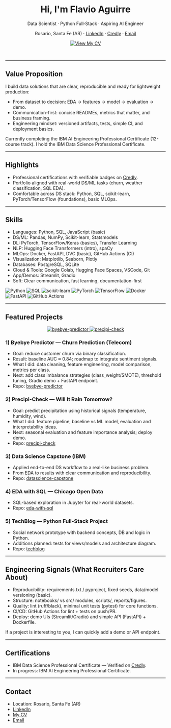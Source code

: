 <!-- Banner simple y limpio -->

<h1 align="center">Hi, I'm Flavio Aguirre</h1>

<p align="center">
  Data Scientist · Python Full‑Stack · Aspiring AI Engineer
</p>

<p align="center">
  Rosario, Santa Fe (AR) · 
  <a href="https://www.linkedin.com/in/flavio-aguirre-12784a252/" target="_blank">LinkedIn</a> · 
  <a href="https://www.credly.com/users/flavio-aguirre.84c58337" target="_blank">Credly</a>  · 
  <a href="mailto:flavioaguirre0@gmail.com">Email</a>
</p>

<!-- Botón de CV destacado -->
<p align="center">
  <a href="https://drive.google.com/file/d/19EWagZdD2dJtjy6OjSkaQjN9-n18SbiV/view?usp=sharing" target="_blank">
    <img src="https://img.shields.io/badge/View%20My%20CV-2F80ED?style=for-the-badge&logo=googledrive&logoColor=white" alt="View My CV">
  </a>
</p>

<br>

---

## Value Proposition
I build data solutions that are clear, reproducible and ready for lightweight production:
- From dataset to decision: EDA → features → model → evaluation → demo.
- Communication-first: concise READMEs, metrics that matter, and business framing.
- Engineering mindset: versioned artifacts, tests, simple CI, and deployment basics.

Currently completing the IBM AI Engineering Professional Certificate (12-course track). I hold the IBM Data Science Professional Certificate.

---

## Highlights
- Professional certifications with verifiable badges on [Credly](https://www.credly.com/users/flavio-aguirre.84c58337).
- Portfolio aligned with real-world DS/ML tasks (churn, weather classification, SQL EDA).
- Comfortable across DS stack: Python, SQL, scikit-learn, PyTorch/TensorFlow (foundations), basic MLOps.

---

## Skills
- Languages: Python, SQL, JavaScript (basic)
- DS/ML: Pandas, NumPy, Scikit-learn, Statsmodels
- DL: PyTorch, TensorFlow/Keras (basics), Transfer Learning
- NLP: Hugging Face Transformers (intro), spaCy
- MLOps: Docker, FastAPI, DVC (basic), GitHub Actions (CI)
- Visualization: Matplotlib, Seaborn, Plotly
- Databases: PostgreSQL, SQLite
- Cloud & Tools: Google Colab, Hugging Face Spaces, VSCode, Git
- App/Demos: Streamlit, Gradio
- Soft: Clear communication, fast learning, documentation-first

<!-- Badges visuales sutiles -->
<p>
  <img alt="Python" src="https://img.shields.io/badge/Python-3776AB?style=flat&logo=python&logoColor=white"/>
  <img alt="SQL" src="https://img.shields.io/badge/SQL-025E8C?style=flat&logo=postgresql&logoColor=white"/>
  <img alt="scikit-learn" src="https://img.shields.io/badge/scikit--learn-F7931E?style=flat&logo=scikitlearn&logoColor=white"/>
  <img alt="PyTorch" src="https://img.shields.io/badge/PyTorch-EE4C2C?style=flat&logo=pytorch&logoColor=white"/>
  <img alt="TensorFlow" src="https://img.shields.io/badge/TensorFlow-FF6F00?style=flat&logo=tensorflow&logoColor=white"/>
  <img alt="Docker" src="https://img.shields.io/badge/Docker-2496ED?style=flat&logo=docker&logoColor=white"/>
  <img alt="FastAPI" src="https://img.shields.io/badge/FastAPI-009688?style=flat&logo=fastapi&logoColor=white"/>
  <img alt="GitHub Actions" src="https://img.shields.io/badge/GitHub%20Actions-2088FF?style=flat&logo=githubactions&logoColor=white"/>
</p>

---

## Featured Projects

<!-- Tarjetas fijadas estilo GitHub (sutil) -->
<p align="center">
  <a href="https://github.com/flavioaguirre/byebye-predictor">
    <img src="https://github-readme-stats.anuraghazra1.vercel.app/api/pin/?username=flavioaguirre&repo=byebye-predictor&theme=tokyonight" alt="byebye-predictor"/>
  </a>
  <a href="https://github.com/flavioaguirre/precipi-check">
    <img src="https://github-readme-stats.anuraghazra1.vercel.app/api/pin/?username=flavioaguirre&repo=precipi-check&theme=tokyonight" alt="precipi-check"/>
  </a>
</p>

### 1) Byebye Predictor — Churn Prediction (Telecom)
- Goal: reduce customer churn via binary classification.
- Result: baseline AUC ≈ 0.84; roadmap to integrate sentiment signals.
- What I did: data cleaning, feature engineering, model comparison, metrics per class.
- Next: add class imbalance strategies (class_weight/SMOTE), threshold tuning, Gradio demo + FastAPI endpoint.
- Repo: [byebye-predictor](https://github.com/flavioaguirre/byebye-predictor)

### 2) Precipi-Check — Will It Rain Tomorrow?
- Goal: predict precipitation using historical signals (temperature, humidity, wind).
- What I did: feature pipeline, baseline vs ML model, evaluation and interpretability ideas.
- Next: seasonal evaluation and feature importance analysis; deploy demo.
- Repo: [precipi-check](https://github.com/flavioaguirre/precipi-check)

### 3) Data Science Capstone (IBM)
- Applied end-to-end DS workflow to a real-like business problem.
- From EDA to results with clear communication and reproducibility.
- Repo: [datascience-capstone](https://github.com/flavioaguirre/datascience-capstone)

### 4) EDA with SQL — Chicago Open Data
- SQL-based exploration in Jupyter for real-world datasets.
- Repo: [eda-with-sql](https://github.com/flavioaguirre/eda-with-sql)

### 5) TechBlog — Python Full-Stack Project
- Social network prototype with backend concepts, DB and logic in Python.
- Additions planned: tests for views/models and architecture diagram.
- Repo: [techblog](https://github.com/flavioaguirre/techblog)

---

## Engineering Signals (What Recruiters Care About)
- Reproducibility: requirements.txt / pyproject, fixed seeds, data/model versioning (basic).
- Structure: notebooks/ vs src/ modules, scripts/, reports/figures.
- Quality: lint (ruff/black), minimal unit tests (pytest) for core functions.
- CI/CD: GitHub Actions for lint + tests on push/PR.
- Deploy: demo UIs (Streamlit/Gradio) and simple API (FastAPI) + Dockerfile.

If a project is interesting to you, I can quickly add a demo or API endpoint.

---

## Certifications
- IBM Data Science Professional Certificate — Verified on [Credly](https://www.credly.com/users/flavio-aguirre.84c58337).
- In progress: IBM AI Engineering Professional Certificate.

---

## Contact
- Location: Rosario, Santa Fe (AR)
- <a href="https://www.linkedin.com/in/flavio-aguirre-12784a252/" target="_blank">LinkedIn</a> 
- <a href="https://drive.google.com/file/d/19EWagZdD2dJtjy6OjSkaQjN9-n18SbiV/view?usp=sharing" target="_blank">My CV</a>
- <a href="mailto:flavioaguirre0@gmail.com">Email</a>


